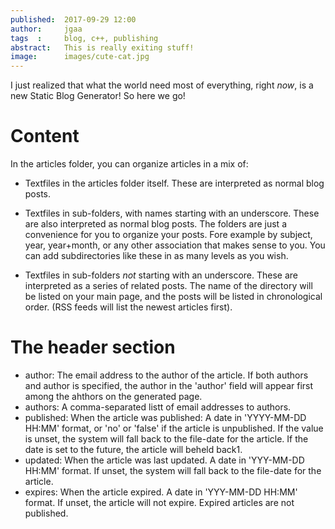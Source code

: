 ```yaml
---
published:  2017-09-29 12:00
author:     jgaa
tags  :     blog, c++, publishing
abstract:   This is really exiting stuff!
image:      images/cute-cat.jpg
---
```

I just realized that what the world need most of everything, right *now*, is a new Static Blog Generator! So here we go!

# Content

In the articles folder, you can organize articles in a mix of:

- Textfiles in the articles folder itself. These are interpreted as normal blog posts.

- Textfiles in sub-folders, with names starting with an underscore. These are also
  interpreted as normal blog posts. The folders are just a convenience for you to
  organize your posts. Fore example by subject, year, year+month, or any other
  association that makes sense to you. You can add subdirectories like these in as
  many levels as you wish.

- Textfiles in sub-folders *not* starting with an underscore. These are interpreted as a series of related posts. The name of the directory will be listed on your main page, and the posts will be listed in chronological order. (RSS feeds will list the newest articles first).

# The header section

- author: The email address to the author of the article. If both authors and author is specified, the author in the 'author' field will appear first among the ahthors on the generated page.
- authors: A comma-separated listt of email addresses to authors.
- published: When the article was published: A date in 'YYYY-MM-DD HH:MM' format, or 'no' or 'false' if the article is unpublished. If the value is unset, the system will fall back to the file-date for the article. If the date is set to the future, the article will beheld back1.
- updated: When the article was last updated. A date in 'YYY-MM-DD HH:MM' format. If unset, the system will fall back to the file-date for the article.
- expires: When the article expired. A date in 'YYY-MM-DD HH:MM' format. If unset, the article will not expire. Expired articles are not published.